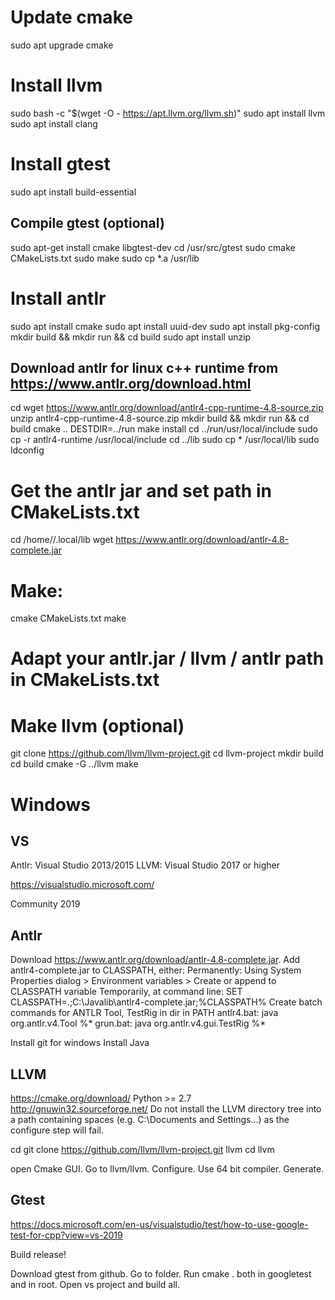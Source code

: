 # Update cmake
sudo apt upgrade cmake

# Install llvm
sudo bash -c "$(wget -O - https://apt.llvm.org/llvm.sh)"
sudo apt install llvm
sudo apt install clang

# Install gtest
sudo apt install build-essential

## Compile gtest (optional)
sudo apt-get install cmake libgtest-dev
cd /usr/src/gtest
sudo cmake CMakeLists.txt
sudo make
sudo cp *.a /usr/lib

# Install antlr
sudo apt install cmake
sudo apt install uuid-dev
sudo apt install pkg-config
mkdir build && mkdir run && cd build
sudo apt install unzip

## Download antlr for linux c++ runtime from https://www.antlr.org/download.html
cd <some antlr folder>
wget https://www.antlr.org/download/antlr4-cpp-runtime-4.8-source.zip
unzip antlr4-cpp-runtime-4.8-source.zip
mkdir build && mkdir run && cd build
cmake ..
DESTDIR=../run make install
cd ../run/usr/local/include
sudo cp -r antlr4-runtime /usr/local/include
cd ../lib
sudo cp * /usr/local/lib
sudo ldconfig

# Get the antlr jar and set path in CMakeLists.txt
cd /home/<user>/.local/lib
wget https://www.antlr.org/download/antlr-4.8-complete.jar

# Make:
cmake CMakeLists.txt
make

# Adapt your antlr.jar / llvm / antlr path in CMakeLists.txt

# Make llvm (optional)
git clone https://github.com/llvm/llvm-project.git
cd llvm-project
mkdir build
cd build
cmake -G ../llvm
make



# Windows

## VS

Antlr:  Visual Studio 2013/2015
LLVM:	Visual Studio 2017 or higher

https://visualstudio.microsoft.com/

Community 2019

## Antlr
Download https://www.antlr.org/download/antlr-4.8-complete.jar.
Add antlr4-complete.jar to CLASSPATH, either:
Permanently: Using System Properties dialog > Environment variables > Create or append to CLASSPATH variable
Temporarily, at command line:
SET CLASSPATH=.;C:\Javalib\antlr4-complete.jar;%CLASSPATH%
Create batch commands for ANTLR Tool, TestRig in dir in PATH
 antlr4.bat: java org.antlr.v4.Tool %*
 grun.bat:   java org.antlr.v4.gui.TestRig %*
 
Install git for windows
Install Java
 
## LLVM

https://cmake.org/download/
Python >= 2.7
http://gnuwin32.sourceforge.net/
Do not install the LLVM directory tree into a path containing spaces (e.g. C:\Documents and Settings\...) as the configure step will fail.

cd <where-you-want-llvm-to-live>
git clone https://github.com/llvm/llvm-project.git llvm
cd llvm

open Cmake GUI. Go to llvm/llvm. Configure. Use 64 bit compiler. Generate.

## Gtest

https://docs.microsoft.com/en-us/visualstudio/test/how-to-use-google-test-for-cpp?view=vs-2019

Build release!

Download gtest from github. Go to folder. Run cmake . both in googletest and in root. Open vs project and build all.